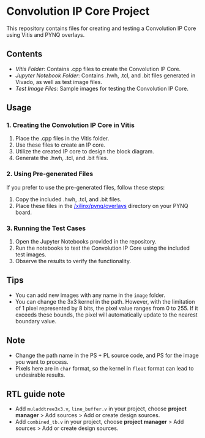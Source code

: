 # Convolution IP Core Project

This repository contains files for creating and testing a Convolution IP Core using Vitis and PYNQ overlays.

## Contents

- *Vitis Folder*: Contains .cpp files to create the Convolution IP Core.
- *Jupyter Notebook Folder*: Contains .hwh, .tcl, and .bit files generated in Vivado, as well as test image files.
- *Test Image Files*: Sample images for testing the Convolution IP Core.

## Usage

### 1. Creating the Convolution IP Core in Vitis

1. Place the .cpp files in the Vitis folder.
2. Use these files to create an IP core.
3. Utilize the created IP core to design the block diagram.
4. Generate the .hwh, .tcl, and .bit files.

### 2. Using Pre-generated Files

If you prefer to use the pre-generated files, follow these steps:

1. Copy the included .hwh, .tcl, and .bit files.
2. Place these files in the <a href="/xilinx/pynq/overlays" style="color:blue;">/xilinx/pynq/overlays</a> directory on your PYNQ board.

### 3. Running the Test Cases

1. Open the Jupyter Notebooks provided in the repository.
2. Run the notebooks to test the Convolution IP Core using the included test images.
3. Observe the results to verify the functionality.

## Tips
- You can add new images with any name in the `image` folder.
- You can change the 3x3 kernel in the path. However, with the limitation of 1 pixel represented by 8 bits, the pixel value ranges from 0 to 255. If it exceeds these bounds, the pixel will automatically update to the nearest boundary value.

## Note
- Change the path name in the PS + PL source code, and PS for the image you want to process.
- Pixels here are in `char` format, so the kernel in `float` format can lead to undesirable results.
## RTL guide note
- Add `muladdtree3x3.v`, `line_buffer.v` in your project, choose **project manager** > Add sources > Add or create design sources.
- Add `combined_tb.v` in your project, choose  **project manager** > Add sources > Add or create design sources.
